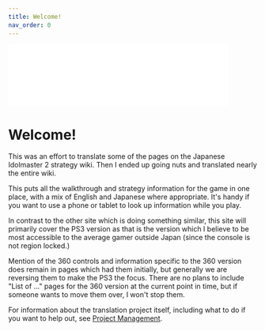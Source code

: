 ```yaml
---
title: Welcome!
nav_order: 0
---
```


![site logo](/assets/images/site-logo-white-transparent.png)

# Welcome!

This was an effort to translate some of the pages on the Japanese Idolmaster 2 strategy wiki. Then I ended up going nuts and translated nearly the entire wiki.

This puts all the walkthrough and strategy information for the game in one place, with a mix of English and Japanese where appropriate.  It's handy if you want to use a phone or tablet to look up information while you play.

In contrast to the other site which is doing something similar, this site will primarily cover the PS3 version as that is the version which I believe to be most accessible to the average gamer outside Japan (since the console is not region locked.)

Mention of the 360 controls and information specific to the 360 version does remain in pages which had them initially, but generally we are reversing them to make the PS3 the focus.  There are no plans to include "List of ..." pages for the 360 version at the current point in time, but if someone wants to move them over, I won't stop them.

<!-- For a list of pages (if you somehow don't see the menu on the left), check the Sitemap. -->

For information about the translation project itself, including what to do if you want to help out, see [Project Management](/project-management).
